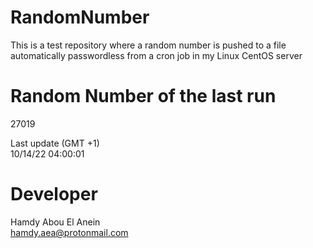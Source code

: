 # RandomNumber    
This is a test repository where a random number is pushed to a file automatically passwordless from a cron job in my Linux CentOS server    
# Random Number of the last run   
27019
      
Last update (GMT +1)    
10/14/22 04:00:01
# Developer    
Hamdy Abou El Anein   
hamdy.aea@protonmail.com
